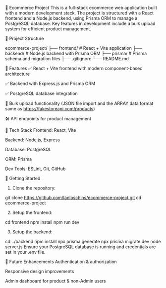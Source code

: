 🛒 Ecommerce Project
This is a full-stack ecommerce web application built with a modern development stack. The project is structured with a React frontend and a Node.js backend, using Prisma ORM to manage a PostgreSQL database. Key features in development include a bulk upload system for efficient product management.

📁 Project Structure

ecommerce-project/
├── frontend/         # React + Vite application
├── backend/          # Node.js backend with Prisma ORM
├── prisma/           # Prisma schema and migration files
├── .gitignore
└── README.md

🚀 Features
✅ React + Vite frontend with modern component-based architecture

✅ Backend with Express.js and Prisma ORM

✅ PostgreSQL database integration

🔄 Bulk upload functionality (JSON file import and the ARRAY data format same as https://fakestoreapi.com/products)

🛠️ API endpoints for product management

🧰 Tech Stack
Frontend: React, Vite

Backend: Node.js, Express

Database: PostgreSQL

ORM: Prisma

Dev Tools: ESLint, Git, GitHub

🔧 Getting Started
1. Clone the repository:

git clone https://github.com/Ianloschins/ecommerce-project.git
cd ecommerce-project

2. Setup the frontend:

cd frontend
npm install
npm run dev

3. Setup the backend:

cd ../backend
npm install
npx prisma generate
npx prisma migrate dev
node server.js
Ensure your PostgreSQL database is running and credentials are set in your .env file.

🧱 Future Enhancements
Authentication & authorization

Responsive design improvements

Admin dashboard for product & non-Admin users

